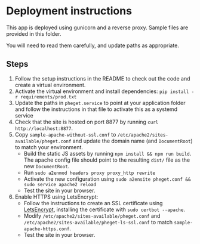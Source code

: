 # Deployment instructions

This app is deployed using gunicorn and a reverse proxy. Sample files are provided in this folder.

You will need to read them carefully, and update paths as appropriate.

## Steps
1. Follow the setup instructions in the README to check out the code and create a virtual environment.
2. Activate the virtual environment and install dependencies: `pip install -r requirements/prod.txt`
3. Update the paths in `pheget.service` to point at your application folder and follow the instructions in that file
    to activate this as a systemd service
4. Check that the site is hosted on port 8877 by running `curl http://localhost:8877`.
5. Copy `sample-apache-without-ssl.conf` to `/etc/apache2/sites-available/pheget.conf` and update the domain name 
    (and `DocumentRoot`) to match your environment.
    - Build the static JS assets by running `npm install && npm run build`. The apache config file should point to 
        the resulting `dist/` file as the new `DocumentRoot`. 
    - Run `sudo a2enmod headers proxy proxy_http rewrite`
    - Activate the new configuration using `sudo a2ensite pheget.conf && sudo service apache2 reload`
    - Test the site in your browser.
6. Enable HTTPS using LetsEncrypt:
    - Follow the instructions to create an SSL certificate using [LetsEncrypt](https://certbot.eff.org/), installing the certificate with `sudo certbot --apache`.
    - Modify `/etc/apache2/sites-available/pheget.conf` and `/etc/apache2/sites-available/pheget-ls-ssl.conf` to match `sample-apache-https.conf`.
    - Test the site in your browser.
